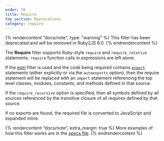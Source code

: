 ```yaml
---
order: 39
title: Require
top_section: Deprecations
category: require
---
```


{% rendercontent "docs/note", type: "warning" %}
This filter has been deprecated and will be removed in Ruby2JS 6.0.
{% endrendercontent %}

The **Require** filter supports Ruby-style `require` and `require_relative` statements.  `require` function calls in expressions are left alone.

If the [esm](esm) filter is used and the code being required contains
[`export`](esm#export) statements (either explicitly or via the `autoexports`
option), then the require statement will be replaced with an `import`
statement referencing the top level classes, modules, constants, and methods
defined in that source.

If the `require_recursive` option is specified, then all symbols defined by all
sources referenced by the transitive closure of all requires defined by that
source.

If no exports are found, the required file is converted to JavaScript and expanded inline. 

{% rendercontent "docs/note", extra_margin: true %}
More examples of how this filter works are in the [specs file](https://github.com/ruby2js/ruby2js/blob/master/spec/require_spec.rb).
{% endrendercontent %}
